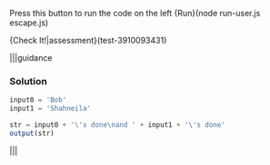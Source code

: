 Press this button to run the code on the left {Run}(node run-user.js escape.js)

{Check It!|assessment}(test-3910093431)

|||guidance
### Solution
```javascript
input0 = 'Bob'
input1 = 'Shahneila'

str = input0 + '\'s done\nand ' + input1 + '\'s done'
output(str)
```
|||
